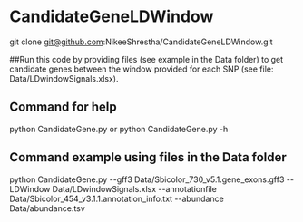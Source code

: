 # CandidateGeneLDWindow

git clone git@github.com:NikeeShrestha/CandidateGeneLDWindow.git

##Run this code by providing files (see example in the Data folder) to get candidate genes between the window provided for each SNP (see file: Data/LDwindowSignals.xlsx).

## Command for help

python CandidateGene.py or python CandidateGene.py -h

## Command example using files in the Data folder

python CandidateGene.py --gff3 Data/Sbicolor_730_v5.1.gene_exons.gff3 --LDWindow Data/LDwindowSignals.xlsx --annotationfile Data/Sbicolor_454_v3.1.1.annotation_info.txt --abundance Data/abundance.tsv
